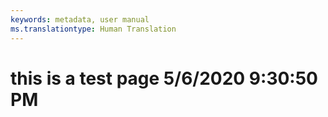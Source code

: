 ```yaml
---
keywords: metadata, user manual
ms.translationtype: Human Translation
---
```

# this is a test page 5/6/2020 9:30:50 PM